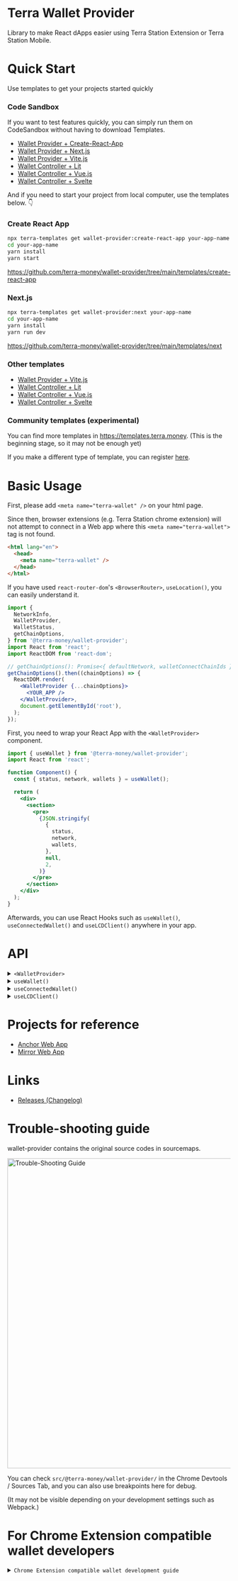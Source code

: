 # Terra Wallet Provider

Library to make React dApps easier using Terra Station Extension or Terra Station Mobile.

# Quick Start

Use templates to get your projects started quickly

### Code Sandbox

If you want to test features quickly, you can simply run them on CodeSandbox without having to download Templates.

- [Wallet Provider + Create-React-App](https://githubbox.com/terra-money/wallet-provider/tree/main/templates/create-react-app)
- [Wallet Provider + Next.js](https://githubbox.com/terra-money/wallet-provider/tree/main/templates/next)
- [Wallet Provider + Vite.js](https://githubbox.com/terra-money/wallet-provider/tree/main/templates/vite)
- [Wallet Controller + Lit](https://githubbox.com/terra-money/wallet-provider/tree/main/templates/lit)
- [Wallet Controller + Vue.js](https://githubbox.com/terra-money/wallet-provider/tree/main/templates/vue)
- [Wallet Controller + Svelte](https://githubbox.com/terra-money/wallet-provider/tree/main/templates/svelte)

And if you need to start your project from local computer, use the templates below. 👇

### Create React App

```sh
npx terra-templates get wallet-provider:create-react-app your-app-name
cd your-app-name
yarn install
yarn start
```

<https://github.com/terra-money/wallet-provider/tree/main/templates/create-react-app>

### Next.js

```sh
npx terra-templates get wallet-provider:next your-app-name
cd your-app-name
yarn install
yarn run dev
```

<https://github.com/terra-money/wallet-provider/tree/main/templates/next>

### Other templates

- [Wallet Provider + Vite.js](https://github.com/terra-money/wallet-provider/tree/main/templates/vite)
- [Wallet Controller + Lit](https://github.com/terra-money/wallet-provider/tree/main/templates/lit)
- [Wallet Controller + Vue.js](https://github.com/terra-money/wallet-provider/tree/main/templates/vue)
- [Wallet Controller + Svelte](https://github.com/terra-money/wallet-provider/tree/main/templates/svelte)

### Community templates (experimental)

You can find more templates in <https://templates.terra.money>. (This is the beginning stage, so it may not be enough yet)

If you make a different type of template, you can register [here](https://github.com/terra-money/templates).

# Basic Usage

First, please add `<meta name="terra-wallet" />` on your html page.

Since then, browser extensions (e.g. Terra Station chrome extension) will not attempt to connect in a Web app where this `<meta name="terra-wallet">` tag is not found.

```html
<html lang="en">
  <head>
    <meta name="terra-wallet" />
  </head>
</html>
```

If you have used `react-router-dom`'s `<BrowserRouter>`, `useLocation()`, you can easily understand it.

```jsx
import {
  NetworkInfo,
  WalletProvider,
  WalletStatus,
  getChainOptions,
} from '@terra-money/wallet-provider';
import React from 'react';
import ReactDOM from 'react-dom';

// getChainOptions(): Promise<{ defaultNetwork, walletConnectChainIds }>
getChainOptions().then((chainOptions) => {
  ReactDOM.render(
    <WalletProvider {...chainOptions}>
      <YOUR_APP />
    </WalletProvider>,
    document.getElementById('root'),
  );
});
```

First, you need to wrap your React App with the `<WalletProvider>` component.

```jsx
import { useWallet } from '@terra-money/wallet-provider';
import React from 'react';

function Component() {
  const { status, network, wallets } = useWallet();

  return (
    <div>
      <section>
        <pre>
          {JSON.stringify(
            {
              status,
              network,
              wallets,
            },
            null,
            2,
          )}
        </pre>
      </section>
    </div>
  );
}
```

Afterwards, you can use React Hooks such as `useWallet()`, `useConnectedWallet()` and `useLCDClient()` anywhere in your app.

# API

<details>

<summary><code>&lt;WalletProvider&gt;</code></summary>

```jsx
import {
  WalletProvider,
  NetworkInfo,
  ReadonlyWalletSession,
} from '@terra-money/wallet-provider';

// network information
const mainnet: NetworkInfo = {
  name: 'mainnet',
  chainID: 'columbus-5',
  lcd: 'https://lcd.terra.dev',
};

const testnet: NetworkInfo = {
  name: 'testnet',
  chainID: 'bombay-12',
  lcd: 'https://bombay-lcd.terra.dev',
};

// WalletConnect separates chainId by number.
// Currently TerraStation Mobile uses 0 as Testnet, 1 as Mainnet.
const walletConnectChainIds: Record<number, NetworkInfo> = {
  0: testnet,
  1: mainnet,
};

// ⚠️ If there is no special reason, use `getChainOptions()` instead of `walletConnectChainIds` above.

// Optional
// If you need to modify the modal, such as changing the design, you can put it in,
// and if you don't put the value in, there is a default modal.
async function createReadonlyWalletSession(): Promise<ReadonlyWalletSession> {
  const terraAddress = prompt('YOUR TERRA ADDRESS');
  return {
    network: mainnet,
    terraAddress,
  };
}

// Optional
// WalletConnect Client option.
const connectorOpts: IWalletConnectOptions | undefined = undefined;
const pushServerOpts: IPushServerOptions | undefined = undefined;

// Optional
// Time to wait for the Chrome Extension window.isTerraExtensionAvailable.
// If not entered, wait for default 1000 * 3 miliseconds.
// If you reduce excessively, Session recovery of Chrome Extension may fail.
const waitingChromeExtensionInstallCheck: number | undefined = undefined;

ReactDOM.render(
  <WalletProvider
    defaultNetwork={mainnet}
    walletConnectChainIds={walletConnectChainIds}
    createReadonlyWalletSession={createReadonlyWalletSession}
    connectorOpts={connectorOpts}
    pushServerOpts={pushServerOpts}
    waitingChromeExtensionInstallCheck={waitingChromeExtensionInstallCheck}
  >
    <YOUR_APP />
  </WalletProvider>,
  document.getElementById('root'),
);
```

</details>

<details>

<summary><code>useWallet()</code></summary>

This is a React Hook that can receive all the information. (Other hooks are functions for the convenience of Wrapping
this `useWallet()`)

<!-- source packages/src/@terra-money/use-wallet/useWallet.ts --pick "Wallet" -->

[packages/src/@terra-money/use-wallet/useWallet.ts](packages/src/@terra-money/use-wallet/useWallet.ts)

````ts
export interface Wallet {
  /**
   * current client status
   *
   * this will be one of WalletStatus.INITIALIZING | WalletStatus.WALLET_NOT_CONNECTED | WalletStatus.WALLET_CONNECTED
   *
   * INITIALIZING = checking that the session and the chrome extension installation. (show the loading to users)
   * WALLET_NOT_CONNECTED = there is no connected wallet (show the connect and install options to users)
   * WALLET_CONNECTED = there is aconnected wallet (show the wallet info and disconnect button to users)
   *
   * @see Wallet#refetchStates
   * @see WalletController#status
   */
  status: WalletStatus;
  /**
   * current selected network
   *
   * - if status is INITIALIZING or WALLET_NOT_CONNECTED = this will be the defaultNetwork
   * - if status is WALLET_CONNECTED = this depends on the connected environment
   *
   * @see WalletProviderProps#defaultNetwork
   * @see WalletController#network
   */
  network: NetworkInfo;
  /**
   * available connect types on the browser
   *
   * @see Wallet#connect
   * @see WalletController#availableConnectTypes
   */
  availableConnectTypes: ConnectType[];
  /**
   * available connections includes identifier, name, icon
   *
   * @example
   * ```
   * const { availableConnections, connect } = useWallet()
   *
   * return (
   *  <div>
   *    {
   *      availableConnections.map(({type, identifier, name, icon}) => (
   *        <butotn key={`${type}:${identifier}`} onClick={() => connect(type, identifier)}>
   *          <img src={icon} /> {name}
   *        </button>
   *      ))
   *    }
   *  </div>
   * )
   * ```
   */
  availableConnections: Connection[];
  /**
   * current connected connection
   */
  connection: Connection | undefined;
  /**
   * connect to wallet
   *
   * @example
   * ```
   * const { status, availableConnectTypes, connect } = useWallet()
   *
   * return status === WalletStatus.WALLET_NOT_CONNECTED &&
   *        availableConnectTypes.includs(ConnectType.EXTENSION) &&
   *  <button onClick={() => connect(ConnectType.EXTENSION)}>
   *    Connct Chrome Extension
   *  </button>
   * ```
   *
   * @see Wallet#availableConnectTypes
   * @see WalletController#connect
   */
  connect: (type: ConnectType, identifier?: string) => void;
  /**
   * manual connect to read only session
   *
   * @see Wallet#connectReadonly
   */
  connectReadonly: (terraAddress: string, network: NetworkInfo) => void;
  /**
   * available install types on the browser
   *
   * in this time, this only contains [ConnectType.EXTENSION]
   *
   * @see Wallet#install
   * @see WalletController#availableInstallTypes
   */
  availableInstallTypes: ConnectType[];
  /**
   * available installations includes identifier, name, icon, url
   *
   * @example
   * ```
   * const { availableInstallations } = useWallet()
   *
   * return (
   *  <div>
   *    {
   *      availableInstallations.map(({type, identifier, name, icon, url}) => (
   *        <a key={`${type}:${identifier}`} href={url}>
   *          <img src={icon} /> {name}
   *        </a>
   *      ))
   *    }
   *  </div>
   * )
   * ```
   *
   * @see Wallet#install
   * @see WalletController#availableInstallations
   */
  availableInstallations: Installation[];
  /**
   * @deprecated Please use availableInstallations
   *
   * install for the connect type
   *
   * @example
   * ```
   * const { status, availableInstallTypes } = useWallet()
   *
   * return status === WalletStatus.WALLET_NOT_CONNECTED &&
   *        availableInstallTypes.includes(ConnectType.EXTENSION) &&
   *  <button onClick={() => install(ConnectType.EXTENSION)}>
   *    Install Extension
   *  </button>
   * ```
   *
   * @see Wallet#availableInstallTypes
   * @see WalletController#install
   */
  install: (type: ConnectType) => void;
  /**
   * connected wallets
   *
   * this will be like
   * `[{ connectType: ConnectType.WALLETCONNECT, terraAddress: 'XXXXXXXXX' }]`
   *
   * in this time, you can get only one wallet. `wallets[0]`
   *
   * @see WalletController#wallets
   */
  wallets: WalletInfo[];
  /**
   * disconnect
   *
   * @example
   * ```
   * const { status, disconnect } = useWallet()
   *
   * return status === WalletStatus.WALLET_CONNECTED &&
   *  <button onClick={() => disconnect()}>
   *    Disconnect
   *  </button>
   * ```
   */
  disconnect: () => void;
  /**
   * reload the connected wallet states
   *
   * in this time, this only work on the ConnectType.EXTENSION
   *
   * @see WalletController#refetchStates
   */
  refetchStates: () => void;
  /**
   * @deprecated please use refetchStates(). this function will remove on next major update
   */
  recheckStatus: () => void;
  /**
   * support features of this connection
   *
   * @example
   * ```
   * const { supportFeatures } = useWallet()
   *
   * return (
   *  <div>
   *    {
   *      supportFeatures.has('post') &&
   *      <button onClick={post}>post</button>
   *    }
   *    {
   *      supportFeatures.has('cw20-token') &&
   *      <button onClick={addCW20Token}>add cw20 token</button>
   *    }
   *  </div>
   * )
   * ```
   *
   * This type is same as `import type { TerraWebExtensionFeatures } from '@terra-dev/web-extension-interface'`
   */
  supportFeatures: Set<
    'post' | 'sign' | 'sign-bytes' | 'cw20-token' | 'network'
  >;
  /**
   * post transaction
   *
   * @example
   * ```
   * const { post } = useWallet()
   *
   * const callback = useCallback(async () => {
   *   try {
   *    const result: TxResult = await post({...CreateTxOptions})
   *    // DO SOMETHING...
   *   } catch (error) {
   *     if (error instanceof UserDenied) {
   *       // DO SOMETHING...
   *     } else {
   *       // DO SOMETHING...
   *     }
   *   }
   * }, [])
   * ```
   *
   * @param { CreateTxOptions } tx transaction data
   * @param terraAddress - does not work at this time. for the future extension
   *
   * @return { Promise<TxResult> }
   *
   * @throws { UserDenied } user denied the tx
   * @throws { CreateTxFailed } did not create txhash (error dose not broadcasted)
   * @throws { TxFailed } created txhash (error broadcated)
   * @throws { Timeout } user does not act anything in specific time
   * @throws { TxUnspecifiedError } unknown error
   *
   * @see WalletController#post
   */
  post: (tx: CreateTxOptions, terraAddress?: string) => Promise<TxResult>;
  /**
   * sign transaction
   *
   * @example
   * ```
   * const { sign } = useWallet()
   *
   * const callback = useCallback(async () => {
   *   try {
   *    const result: SignResult = await sign({...CreateTxOptions})
   *
   *    // Broadcast SignResult
   *    const tx = result.result
   *
   *    const lcd = new LCDClient({
   *      chainID: connectedWallet.network.chainID,
   *      URL: connectedWallet.network.lcd,
   *    })
   *
   *    const txResult = await lcd.tx.broadcastSync(tx)
   *
   *    // DO SOMETHING...
   *   } catch (error) {
   *     if (error instanceof UserDenied) {
   *       // DO SOMETHING...
   *     } else {
   *       // DO SOMETHING...
   *     }
   *   }
   * }, [])
   * ```
   *
   * @param { CreateTxOptions } tx transaction data
   * @param terraAddress - does not work at this time. for the future extension
   *
   * @return { Promise<SignResult> }
   *
   * @throws { UserDenied } user denied the tx
   * @throws { CreateTxFailed } did not create txhash (error dose not broadcasted)
   * @throws { TxFailed } created txhash (error broadcated)
   * @throws { Timeout } user does not act anything in specific time
   * @throws { TxUnspecifiedError } unknown error
   *
   * @see WalletController#sign
   */
  sign: (tx: CreateTxOptions, terraAddress?: string) => Promise<SignResult>;
  /**
   * sign any bytes
   *
   * @example
   * ```
   * const { signBytes } = useWallet()
   *
   * const BYTES = Buffer.from('hello world')
   *
   * const callback = useCallback(async () => {
   *   try {
   *     const { result }: SignBytesResult = await signBytes(BYTES)
   *
   *     console.log(result.recid)
   *     console.log(result.signature)
   *     console.log(result.public_key)
   *
   *     const verified: boolean = verifyBytes(BYTES, result)
   *   } catch (error) {
   *     if (error instanceof UserDenied) {
   *       // DO SOMETHING...
   *     } else {
   *       // DO SOMETHING...
   *     }
   *   }
   * }, [])
   * ```
   *
   * @param bytes
   */
  signBytes: (bytes: Buffer, terraAddress?: string) => Promise<SignBytesResult>;
  /**
   * check if tokens are added on the extension
   *
   * @param chainID
   * @param tokenAddrs cw20 token addresses
   *
   * @return token exists
   *
   * @see WalletController#hasCW20Tokens
   */
  hasCW20Tokens: (
    chainID: string,
    ...tokenAddrs: string[]
  ) => Promise<{
    [tokenAddr: string]: boolean;
  }>;
  /**
   * request add token addresses to browser extension
   *
   * @param chainID
   * @param tokenAddrs cw20 token addresses
   *
   * @return token exists
   *
   * @see WalletController#addCW20Tokens
   */
  addCW20Tokens: (
    chainID: string,
    ...tokenAddrs: string[]
  ) => Promise<{
    [tokenAddr: string]: boolean;
  }>;
  /**
   * check if network is added on the extension
   *
   * @param network
   *
   * @return network exists
   *
   * @see WalletController#hasNetwork
   */
  hasNetwork: (network: Omit<NetworkInfo, 'name'>) => Promise<boolean>;
  /**
   * request add network to browser extension
   *
   * @param network
   *
   * @return network exists
   *
   * @see WalletController#addNetwork
   */
  addNetwork: (network: NetworkInfo) => Promise<boolean>;
  /**
   * Some mobile wallet emulates the behavior of chrome extension.
   * It confirms that the current connection environment is such a wallet.
   * (If you are running connect() by checking availableConnectType, you do not need to use this API.)
   *
   * @see WalletController#isChromeExtensionCompatibleBrowser
   */
  isChromeExtensionCompatibleBrowser: () => boolean;
}
````

<!-- /source -->

</details>

<details>

<summary><code>useConnectedWallet()</code></summary>

```jsx
import { useConnectedWallet } from '@terra-money/wallet-provider'

function Component() {
  const connectedWallet = useConnectedWallet()

  const postTx = useCallback(async () => {
    if (!connectedWallet) return

    console.log('walletAddress is', connectedWallet.walletAddress)
    console.log('network is', connectedWallet.network)
    console.log('connectType is', connectedWallet.connectType)

    const result = await connectedWallet.post({...})
  }, [])

  return (
    <button disabled={!connectedWallet || !connectedWallet.availablePost} onClick={() => postTx}>
      Post Tx
    </button>
  )
}
```

</details>

<details>

<summary><code>useLCDClient()</code></summary>

```jsx
import { useLCDClient } from '@terra-money/wallet-provider';

function Component() {
  const lcd = useLCDClient();

  const [result, setResult] = useState('');

  useEffect(() => {
    lcd.treasury.taxRate().then((taxRate) => {
      setResult(taxRate.toString());
    });
  }, []);

  return <div>Result: {result}</div>;
}
```

</details>

# Projects for reference

- [Anchor Web App](https://github.com/Anchor-Protocol/anchor-web-app/blob/master/base/src/base/AppProviders.tsx#L154)
- [Mirror Web App](https://github.com/Mirror-Protocol/terra-web-app/blob/master/src/layouts/WalletConnectProvider.tsx#L12)

# Links

- [Releases (Changelog)](https://github.com/terra-money/wallet-provider/releases)

# Trouble-shooting guide

wallet-provider contains the original source codes in sourcemaps.

<img src="https://raw.githubusercontent.com/terra-money/wallet-provider/main/readme-assets/trouble-shooting-guide.png" width="700" style="max-width: 100%" alt="Trouble-Shooting Guide" />

You can check `src/@terra-money/wallet-provider/` in the Chrome Devtools / Sources Tab, and you can also use breakpoints
here for debug.

(It may not be visible depending on your development settings such as Webpack.)

# For Chrome Extension compatible wallet developers

<details>

<summary><code>Chrome Extension compatible wallet development guide</code></summary>

### 1. Create dApp for test

There is the `dangerously__chromeExtensionCompatibleBrowserCheck` option to allow you to create a test environment for
wallet development.

By declaring the `dangerously__chromeExtensionCompatibleBrowserCheck`, you can make your wallet recognized as the chrome
extension.

```jsx
<WalletProvider
  dangerously__chromeExtensionCompatibleBrowserCheck={(userAgent) =>
    /YourWallet/.test(userAgent)
  }
>
  ...
</WalletProvider>
```

### 2. Register your wallet as default allow

If your wallet has been developed,

Please send me your wallet App link (Testlight version is OK)

And send me Pull Request by modifying `DEFAULT_CHROME_EXTENSION_COMPATIBLE_BROWSER_CHECK` in
the `packages/src/@terra-money/wallet-provider/env.ts` file. (or just make an issue is OK)

```diff
export const DEFAULT_CHROME_EXTENSION_COMPATIBLE_BROWSER_CHECK = (userAgent: string) => {
-  return /MathWallet\//.test(userAgent);
+  return /MathWallet\//.test(userAgent) || /YourWallet/.test(userAgent);
}
```

</details>
